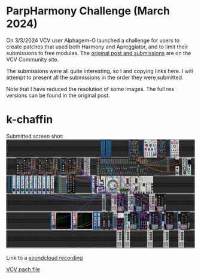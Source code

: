 # ParpHarmony Challenge (March 2024)

On 3/3/2024 VCV user Alphagem-O launched a challenge for users to create patches that used both Harmony and Apreggiator, and to limit their submissions to free modules. The [original post and submissions](https://community.vcvrack.com/t/arpharmony-challenge-march-2024/21722) are on the VCV Community site.

The submissions were all quite interesting, so I and copying links here. I will attempt to present all the submissions in the order they were submitted.

Note that I have reduced the resolution of some images. The full res versions can be found in the original post.

# k-chaffin

Submitted screen shot:
![screen shot](./k-chaffin.jpeg)

Link to a [soundcloud recording](https://soundcloud.com/cyberpunken/squinktronix-arpharmony-challenge-blues)

[VCV pach file](./Squinktronix%20ArpHarmony%20Challenge%20Blues.vcv)